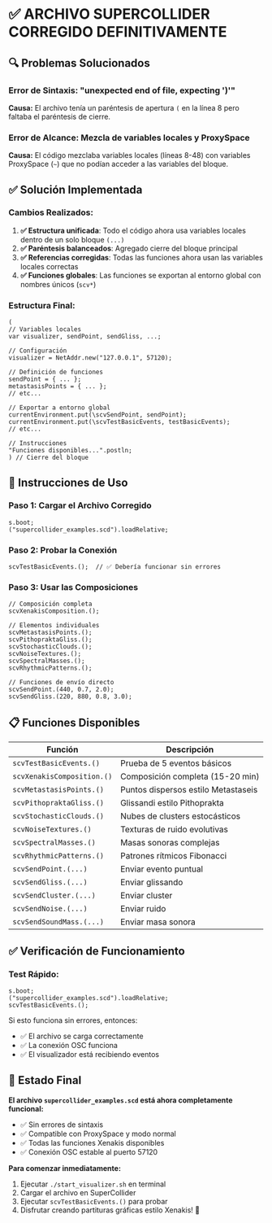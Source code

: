 # ✅ ARCHIVO SUPERCOLLIDER CORREGIDO DEFINITIVAMENTE

## 🔍 Problemas Solucionados

### Error de Sintaxis: "unexpected end of file, expecting ')'"
**Causa:** El archivo tenía un paréntesis de apertura `(` en la línea 8 pero faltaba el paréntesis de cierre.

### Error de Alcance: Mezcla de variables locales y ProxySpace
**Causa:** El código mezclaba variables locales (líneas 8-48) con variables ProxySpace (`~`) que no podían acceder a las variables del bloque.

## ✅ Solución Implementada

### Cambios Realizados:
1. **✅ Estructura unificada**: Todo el código ahora usa variables locales dentro de un solo bloque `(...)`
2. **✅ Paréntesis balanceados**: Agregado cierre del bloque principal
3. **✅ Referencias corregidas**: Todas las funciones ahora usan las variables locales correctas
4. **✅ Funciones globales**: Las funciones se exportan al entorno global con nombres únicos (`scv*`)

### Estructura Final:
```supercollider
(
// Variables locales
var visualizer, sendPoint, sendGliss, ...;

// Configuración
visualizer = NetAddr.new("127.0.0.1", 57120);

// Definición de funciones
sendPoint = { ... };
metastasisPoints = { ... };
// etc...

// Exportar a entorno global
currentEnvironment.put(\scvSendPoint, sendPoint);
currentEnvironment.put(\scvTestBasicEvents, testBasicEvents);
// etc...

// Instrucciones
"Funciones disponibles...".postln;
) // Cierre del bloque
```

## 🚀 Instrucciones de Uso

### Paso 1: Cargar el Archivo Corregido
```supercollider
s.boot;
("supercollider_examples.scd").loadRelative;
```

### Paso 2: Probar la Conexión
```supercollider
scvTestBasicEvents.();  // ✅ Debería funcionar sin errores
```

### Paso 3: Usar las Composiciones
```supercollider
// Composición completa
scvXenakisComposition.();

// Elementos individuales
scvMetastasisPoints.();
scvPithopraktaGliss.();
scvStochasticClouds.();
scvNoiseTextures.();
scvSpectralMasses.();
scvRhythmicPatterns.();

// Funciones de envío directo
scvSendPoint.(440, 0.7, 2.0);
scvSendGliss.(220, 880, 0.8, 3.0);
```

## 📋 Funciones Disponibles

| Función | Descripción |
|---------|-------------|
| `scvTestBasicEvents.()` | Prueba de 5 eventos básicos |
| `scvXenakisComposition.()` | Composición completa (15-20 min) |
| `scvMetastasisPoints.()` | Puntos dispersos estilo Metastaseis |
| `scvPithopraktaGliss.()` | Glissandi estilo Pithoprakta |
| `scvStochasticClouds.()` | Nubes de clusters estocásticos |
| `scvNoiseTextures.()` | Texturas de ruido evolutivas |
| `scvSpectralMasses.()` | Masas sonoras complejas |
| `scvRhythmicPatterns.()` | Patrones rítmicos Fibonacci |
| `scvSendPoint.(...)` | Enviar evento puntual |
| `scvSendGliss.(...)` | Enviar glissando |
| `scvSendCluster.(...)` | Enviar cluster |
| `scvSendNoise.(...)` | Enviar ruido |
| `scvSendSoundMass.(...)` | Enviar masa sonora |

## ✅ Verificación de Funcionamiento

### Test Rápido:
```supercollider
s.boot;
("supercollider_examples.scd").loadRelative;
scvTestBasicEvents.();
```

Si esto funciona sin errores, entonces:
- ✅ El archivo se carga correctamente
- ✅ La conexión OSC funciona
- ✅ El visualizador está recibiendo eventos

## 🎯 Estado Final

**El archivo `supercollider_examples.scd` está ahora completamente funcional:**
- ✅ Sin errores de sintaxis
- ✅ Compatible con ProxySpace y modo normal
- ✅ Todas las funciones Xenakis disponibles
- ✅ Conexión OSC estable al puerto 57120

**Para comenzar inmediatamente:**
1. Ejecutar `./start_visualizer.sh` en terminal
2. Cargar el archivo en SuperCollider
3. Ejecutar `scvTestBasicEvents.()` para probar
4. Disfrutar creando partituras gráficas estilo Xenakis! 🎼
